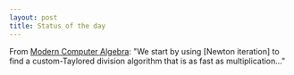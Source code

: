 ```yaml
---
layout: post
title: Status of the day
---
```


From [Modern Computer Algebra](http://amzn.com/B00CMNTKZ4):
"We start by using [Newton iteration] to find a custom-Taylored division
algorithm that is as fast as multiplication..."

